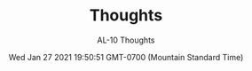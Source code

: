---
category: "wall-covering"
date: Wed Jan 27 2021 19:50:51 GMT-0700 (Mountain Standard Time)
description: "null"
designer: "The ArtLifting Collection"
href: "https://www.areaenvironments.com/the-artlifting-collection"
image_primary: "./img/AL+Thoughts+Art+WEB.jpg"
image_secondary: "./img/AL+Thoughts+Interior+WEB.jpg"
image_thumb: "./img/Artlifting.png"
manufacturer: "Area Environments"
slug: "/manufacturers/area-environments/wall-covering/thoughts"
slug_destination: area-environments,
subtitle: "AL-10 Thoughts"
tags:
  - "area-environments"
  - "wall-covering"
title: "Thoughts"
---